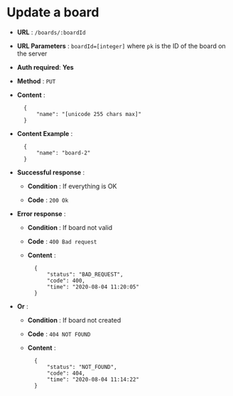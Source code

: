 # Update a board

+ **URL** : `/boards/:boardId`

+ **URL Parameters** : `boardId=[integer]` where `pk` is the ID of the board on the server

+ **Auth required**: **Yes**

+ **Method** : `PUT`

+ **Content** :


        {
            "name": "[unicode 255 chars max]"
        }


+ **Content Example** :


        {
            "name": "board-2"
        }


+ **Successful response** :
    
    + **Condition** : If everything is OK
    
    + **Code** : `200 Ok`

+ **Error response** :

    + **Condition** :  If board not valid
    
    + **Code** : `400 Bad request`
    
    + **Content** :
    
    
            {
                "status": "BAD_REQUEST",
                "code": 400,
                "time": "2020-08-04 11:20:05"
            }


+ **Or** :

    + **Condition** :  If board not created
    
    + **Code** : `404 NOT FOUND`
    
    + **Content** :
    
    
            {
                "status": "NOT_FOUND",
                "code": 404,
                "time": "2020-08-04 11:14:22"
            }
